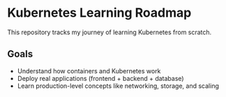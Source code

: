 # Kubernetes Learning Roadmap

This repository tracks my journey of learning Kubernetes from scratch.

## Goals
- Understand how containers and Kubernetes work
- Deploy real applications (frontend + backend + database)
- Learn production-level concepts like networking, storage, and scaling
